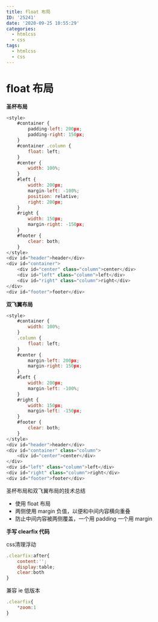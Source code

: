 ```yaml
---
title: float 布局
ID: '25241'
date: '2020-09-25 10:55:29'
categories:
  - htmlcss
  - css
tags:
  - htmlcss
  - css
---
```


# float 布局

**圣杯布局**

``` js 
<style>
    #container {
        padding-left: 200px;
        padding-right: 150px;
    }
    #container .column {
        float: left;
    }
    #center {
        width: 100%;
    }
    #left {
        width: 200px;
        margin-left: -100%;
        position: relative;
        right: 200px;
    }
    #right {
        width: 150px;
        margin-right: -150px;
    }
    #footer {
        clear: both;
    }
</style>
<div id="header">header</div>
<div id="container">
    <div id="center" class="column">center</div>
    <div id="left" class="column">left</div>
    <div id="right" class="column">right</div>
</div>
<div id="footer">footer</div>
```

**双飞翼布局**

``` js 
<style>
    #container {
        width: 100%;
    }
    .column {
        float: left;
    }
    #center {
        margin-left: 200px;
        margin-right: 150px;
    }
    #left {
        width: 200px;
        margin-left: -100%;
    }
    #right {
        width: 150px;
        margin-left: -150px;
    }
    #footer {
        clear: both;
    }
</style>
<div id="header">header</div>
<div id="container" class="column">
    <div id="center">center</div>
</div>
<div id="left" class="column">left</div>
<div id="right" class="column">right</div>
<div id="footer">footer</div>   
```

圣杯布局和双飞翼布局的技术总结

- 使用 float 布局
- 两侧使用 margin 负值，以便和中间内容横向重叠
- 防止中间内容被两侧覆盖，一个用 padding 一个用 margin

**手写 clearfix 代码**

css清理浮动

``` js 
.clearfix:after{
    content:'';
    display:table;
    clear:both
}
```

兼容 ie 低版本

``` js 
.clearfix{
    *zoom:1
}
```
 
 
 
 
 
 
 
 
 
 
 
 
 
 
 
 
 
 
 
 
